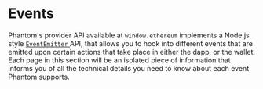 # Events

Phantom's provider API available at `window.ethereum` implements a Node.js style [`EventEmitter` ](https://nodejs.org/api/events.html)API, that allows you to hook into different events that are emitted upon certain actions that take place in either the dapp, or the wallet. Each page in this section will be an isolated piece of information that informs you of all the technical details you need to know about each event Phantom supports.
